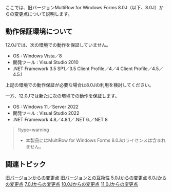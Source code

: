 ここでは、旧バージョンMultiRow for Windows Forms 8.0J（以下、8.0J）からの変更点について説明します。

## 動作保証環境について

12.0Jでは、次の環境での動作を保証していません。

* OS : Windows Vista／8
* 開発ツール : Visual Studio 2010
* .NET Framework 3.5 SP1／3.5 Client Profile／4／4 Client Profile／4.5／4.5.1

上記の環境での動作保証が必要な場合は8.0Jの利用を検討してください。

一方、12.0Jでは新たに次の環境での動作を保証します。

* OS : Windows 11／Server 2022
* 開発ツール : Visual Studio 2022
* .NET Framework 4.8／4.8.1／.NET 6.／NET 8

> !type=warning
>
> * 本製品にはMultiRow for Windows Forms 8.0Jのライセンスは含まれません。

## 関連トピック

[旧バージョンからの変更点](gcdocsite__documentlink?toc-item-id=7ff689fc-4f6e-4122-94de-5a25293938aa)
[旧バージョンとの互換性](gcdocsite__documentlink?toc-item-id=72ab16be-8242-40a0-bf88-de553ccdb8f6)
[5.0Jからの変更点](gcdocsite__documentlink?toc-item-id=41d68aa4-a2cb-486a-a2ed-718dcf9a47df)
[6.0Jからの変更点](gcdocsite__documentlink?toc-item-id=303c8942-a3d4-47ac-8ad3-86f5fa16db71)
[7.0Jからの変更点](gcdocsite__documentlink?toc-item-id=e5c87f9b-b2b1-4a73-9b72-8792f5313085)
[10.0Jからの変更点](gcdocsite__documentlink?toc-item-id=439b6155-04bb-4fba-9973-1c91fbb51ccc)
[11.0Jからの変更点](gcdocsite__documentlink?toc-item-id=0066ed43-9422-491d-830e-8292e3ce8f9a)